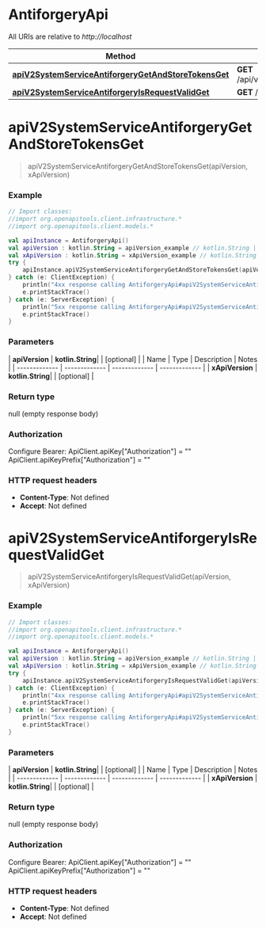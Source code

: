 # AntiforgeryApi

All URIs are relative to *http://localhost*

| Method | HTTP request | Description |
| ------------- | ------------- | ------------- |
| [**apiV2SystemServiceAntiforgeryGetAndStoreTokensGet**](AntiforgeryApi.md#apiV2SystemServiceAntiforgeryGetAndStoreTokensGet) | **GET** /api/v2/SystemService/Antiforgery/GetAndStoreTokens |  |
| [**apiV2SystemServiceAntiforgeryIsRequestValidGet**](AntiforgeryApi.md#apiV2SystemServiceAntiforgeryIsRequestValidGet) | **GET** /api/v2/SystemService/Antiforgery/IsRequestValid |  |


<a id="apiV2SystemServiceAntiforgeryGetAndStoreTokensGet"></a>
# **apiV2SystemServiceAntiforgeryGetAndStoreTokensGet**
> apiV2SystemServiceAntiforgeryGetAndStoreTokensGet(apiVersion, xApiVersion)



### Example
```kotlin
// Import classes:
//import org.openapitools.client.infrastructure.*
//import org.openapitools.client.models.*

val apiInstance = AntiforgeryApi()
val apiVersion : kotlin.String = apiVersion_example // kotlin.String | 
val xApiVersion : kotlin.String = xApiVersion_example // kotlin.String | 
try {
    apiInstance.apiV2SystemServiceAntiforgeryGetAndStoreTokensGet(apiVersion, xApiVersion)
} catch (e: ClientException) {
    println("4xx response calling AntiforgeryApi#apiV2SystemServiceAntiforgeryGetAndStoreTokensGet")
    e.printStackTrace()
} catch (e: ServerException) {
    println("5xx response calling AntiforgeryApi#apiV2SystemServiceAntiforgeryGetAndStoreTokensGet")
    e.printStackTrace()
}
```

### Parameters
| **apiVersion** | **kotlin.String**|  | [optional] |
| Name | Type | Description  | Notes |
| ------------- | ------------- | ------------- | ------------- |
| **xApiVersion** | **kotlin.String**|  | [optional] |

### Return type

null (empty response body)

### Authorization


Configure Bearer:
    ApiClient.apiKey["Authorization"] = ""
    ApiClient.apiKeyPrefix["Authorization"] = ""

### HTTP request headers

 - **Content-Type**: Not defined
 - **Accept**: Not defined

<a id="apiV2SystemServiceAntiforgeryIsRequestValidGet"></a>
# **apiV2SystemServiceAntiforgeryIsRequestValidGet**
> apiV2SystemServiceAntiforgeryIsRequestValidGet(apiVersion, xApiVersion)



### Example
```kotlin
// Import classes:
//import org.openapitools.client.infrastructure.*
//import org.openapitools.client.models.*

val apiInstance = AntiforgeryApi()
val apiVersion : kotlin.String = apiVersion_example // kotlin.String | 
val xApiVersion : kotlin.String = xApiVersion_example // kotlin.String | 
try {
    apiInstance.apiV2SystemServiceAntiforgeryIsRequestValidGet(apiVersion, xApiVersion)
} catch (e: ClientException) {
    println("4xx response calling AntiforgeryApi#apiV2SystemServiceAntiforgeryIsRequestValidGet")
    e.printStackTrace()
} catch (e: ServerException) {
    println("5xx response calling AntiforgeryApi#apiV2SystemServiceAntiforgeryIsRequestValidGet")
    e.printStackTrace()
}
```

### Parameters
| **apiVersion** | **kotlin.String**|  | [optional] |
| Name | Type | Description  | Notes |
| ------------- | ------------- | ------------- | ------------- |
| **xApiVersion** | **kotlin.String**|  | [optional] |

### Return type

null (empty response body)

### Authorization


Configure Bearer:
    ApiClient.apiKey["Authorization"] = ""
    ApiClient.apiKeyPrefix["Authorization"] = ""

### HTTP request headers

 - **Content-Type**: Not defined
 - **Accept**: Not defined


